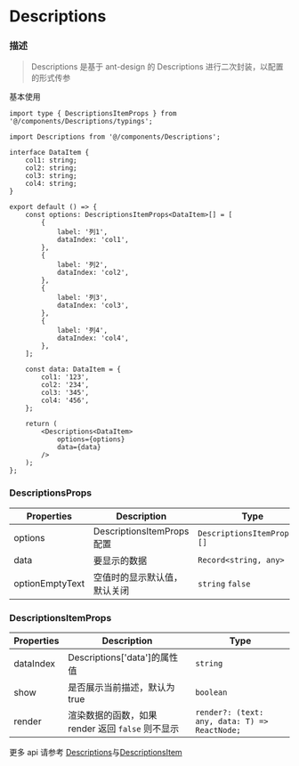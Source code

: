 # Descriptions

### 描述

> Descriptions 是基于 ant-design 的 Descriptions 进行二次封装，以配置的形式传参

基本使用

```tsx | pure
import type { DescriptionsItemProps } from '@/components/Descriptions/typings';

import Descriptions from '@/components/Descriptions';

interface DataItem {
	col1: string;
	col2: string;
	col3: string;
	col4: string;
}

export default () => {
	const options: DescriptionsItemProps<DataItem>[] = [
		{
			label: '列1',
			dataIndex: 'col1',
		},
		{
			label: '列2',
			dataIndex: 'col2',
		},
		{
			label: '列3',
			dataIndex: 'col3',
		},
		{
			label: '列4',
			dataIndex: 'col4',
		},
	];

	const data: DataItem = {
		col1: '123',
		col2: '234',
		col3: '345',
		col4: '456',
	};

	return (
		<Descriptions<DataItem>
			options={options}
			data={data}
		/>
	);
};
```

### DescriptionsProps

| Properties      | Description                  | Type                         | Default |
| --------------- | ---------------------------- | ---------------------------- | ------- |
| options         | DescriptionsItemProps 配置   | `DescriptionsItemProps<T>[]` | []      |
| data            | 要显示的数据                 | `Record<string, any>`        | {}      |
| optionEmptyText | 空值时的显示默认值，默认关闭 | `string` `false`             | -       |

### DescriptionsItemProps

| Properties | Description | Type |
| --- | --- | --- |
| dataIndex | Descriptions['data']的属性值 | `string` |
| show | 是否展示当前描述，默认为 true | `boolean` |
| render | 渲染数据的函数，如果 render 返回 `false` 则不显示 | `render?: (text: any, data: T) => ReactNode;` |

更多 api 请参考 [Descriptions](https://ant.design/components/descriptions-cn/#Descriptions)与[DescriptionsItem](https://ant.design/components/descriptions-cn/#DescriptionItem)
